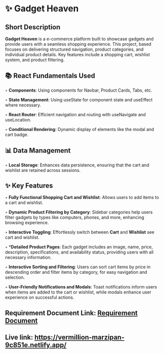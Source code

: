 # ✨ Gadget Heaven

## Short Description
**Gadget Heaven**  is a e-commerce platform built to showcase gadgets and provide users with a seamless shopping experience. This project, based focuses on delivering structured navigation, product categories, and individual product details. Key features include a shopping cart, wishlist system, and product filtering.

## 📚 React Fundamentals Used
◦ **Components**: Using components for Navbar, Product Cards, Tabs, etc.

◦ **State Management**:  Using useState for component state and useEffect where necessary.

◦ **React Router**:  Efficient navigation and routing with useNavigate and useLocation.

◦ **Conditional Rendering**:  Dynamic display of elements like the modal and cart badge.

## 📊 Data Management
◦ **Local Storage**:  Enhances data persistence, ensuring that the cart and wishlist are retained across sessions.

## ✨ Key Features
◦  **Fully Functional Shopping Cart and Wishlist**: Allows users to add items to a cart and wishlist.

◦ **Dynamic Product Filtering by Category**: Sidebar categories help users filter gadgets by types like computers, phones, and more, enhancing browsing experience. 

◦  **Interactive Toggling**: Effortlessly switch between **Cart** and **Wishlist** see cart and wishlist.

◦  ***Detailed Product Pages**: Each gadget includes an image, name, price, description, specifications, and availability status, providing users with all necessary information.

◦  **Interactive Sorting and Filtering**: Users can sort cart items by price in descending order and filter items by category, for easy navigation and selection.

◦  **User-Friendly Notifications and Modals**: Toast notifications inform users when items are added to the cart or wishlist, while modals enhance user experience on successful actions.

## Requirement Document Link: [Requirement Document](Batch-10_Assignment-08.pdf)

## Live link: https://vermillion-marzipan-9c851e.netlify.app/

